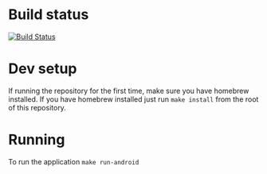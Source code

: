 # Build status
[![Build Status](https://snap-ci.com/OpenCHS/openchs-client/branch/master/build_image)](https://snap-ci.com/OpenCHS/openchs-client/branch/master)

# Dev setup
If running the repository for the first time, make sure you have homebrew
installed. If you have homebrew installed just run
`make install` from the root of this repository.


# Running
To run the application `make run-android`
